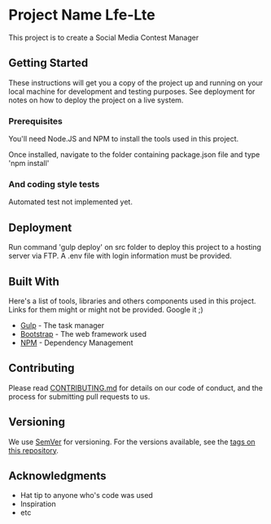 # Project Name Lfe-Lte

This project is to create a Social Media Contest Manager

## Getting Started

These instructions will get you a copy of the project up and running on your local machine for development and testing purposes. See deployment for notes on how to deploy the project on a live system.

### Prerequisites

You'll need Node.JS and NPM to install the tools used in this project.

Once installed, navigate to the folder containing package.json file and type 'npm install' 

### And coding style tests

Automated test not implemented yet.

## Deployment

Run command 'gulp deploy' on src folder to deploy this project to a hosting server via FTP. A .env file with login information must be provided.

## Built With

Here's a list of tools, libraries and others components used in this project. Links for them might or might not be provided. Google it ;)

* [Gulp](https://gulpjs.com/) - The task manager
* [Bootstrap](http://getbootstrap.com) - The web framework used
* [NPM](https://www.npmjs.com/) - Dependency Management

## Contributing

Please read [CONTRIBUTING.md](https://gist.github.com/PurpleBooth/b24679402957c63ec426) for details on our code of conduct, and the process for submitting pull requests to us.

## Versioning

We use [SemVer](http://semver.org/) for versioning. For the versions available, see the [tags on this repository](https://github.com/your/project/tags). 


## Acknowledgments

* Hat tip to anyone who's code was used
* Inspiration
* etc
